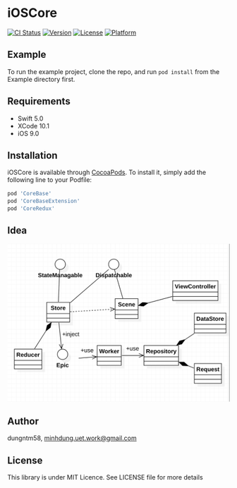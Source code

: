 # iOSCore

[![CI Status](https://img.shields.io/travis/dungntm58/iOSCore.svg?style=flat)](https://travis-ci.org/dungntm58/iOSCore)
[![Version](https://img.shields.io/cocoapods/v/iOSCore.svg?style=flat)](https://cocoapods.org/pods/iOSCore)
[![License](https://img.shields.io/cocoapods/l/iOSCore.svg?style=flat)](https://cocoapods.org/pods/iOSCore)
[![Platform](https://img.shields.io/cocoapods/p/iOSCore.svg?style=flat)](https://cocoapods.org/pods/iOSCore)

## Example

To run the example project, clone the repo, and run `pod install` from the Example directory first.

## Requirements

- Swift 5.0
- XCode 10.1
- iOS 9.0

## Installation

iOSCore is available through [CocoaPods](https://cocoapods.org). To install
it, simply add the following line to your Podfile:

```ruby
pod 'CoreBase'
pod 'CoreBaseExtension'
pod 'CoreRedux'
```

## Idea
![alt text](https://github.com/dungntm58/iOSCore/blob/master/overview.png)

## Author

dungntm58, minhdung.uet.work@gmail.com

## License

This library is under MIT Licence. See LICENSE file for more details
